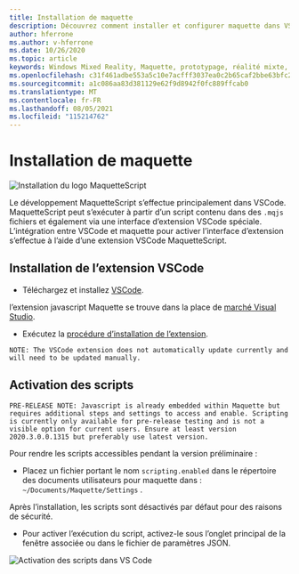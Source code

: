 ```yaml
---
title: Installation de maquette
description: Découvrez comment installer et configurer maquette dans VSCode.
author: hferrone
ms.author: v-hferrone
ms.date: 10/26/2020
ms.topic: article
keywords: Windows Mixed Reality, Maquette, prototypage, réalité mixte, réalité virtuelle, VR, MR, commentaires, Hub de commentaires, bogues
ms.openlocfilehash: c31f461adbe553a5c10e7acfff3037ea0c2b65caf2bbe63bfc234e067a6369e8
ms.sourcegitcommit: a1c086aa83d381129e62f9d8942f0fc889ffcab0
ms.translationtype: MT
ms.contentlocale: fr-FR
ms.lasthandoff: 08/05/2021
ms.locfileid: "115214762"
---
```

# <a name="installing-maquette"></a>Installation de maquette

<!-- TODO(Harrison): Need consolidated logo with text. -->
![Installation du logo ](../images/MaquetteIcon.png) MaquetteScript

<!-- TODO(Stefan): Need more explanation on the .mqjs route for running MaquetteScript. -->
Le développement MaquetteScript s’effectue principalement dans VSCode. MaquetteScript peut s’exécuter à partir d’un script contenu dans des `.mqjs` fichiers et également via une interface d’extension VSCode spéciale. L’intégration entre VSCode et maquette pour activer l’interface d’extension s’effectue à l’aide d’une extension VSCode MaquetteScript.

## <a name="installing-the-vscode-extension"></a>Installation de l’extension VSCode

* Téléchargez et installez [VSCode](https://code.visualstudio.com). 

l’extension javascript Maquette se trouve dans la place de [marché Visual Studio](https://marketplace.visualstudio.com/items?itemName=ms-maquette.vscode-maquette-javascript).

* Exécutez la [procédure d’installation de l’extension](vscode:extension/ms-maquette.vscode-maquette-javascript).

<!-- TODO(Stefan): Are there plans to have the extension update manually in the future? If so, when will this be available? -->
`NOTE: The VSCode extension does not automatically update currently and will need to be updated manually.`

## <a name="enabling-scripting"></a>Activation des scripts

<!-- TODO(Stefan): Is scripting still a pre-release only option? If and when will it be available for current users? -->
`PRE-RELEASE NOTE: Javascript is already embedded within Maquette but requires additional steps and settings to access and enable. Scripting is currently only available for pre-release testing and is not a visible option for current users. Ensure at least version 2020.3.0.0.1315 but preferably use latest version.`

Pour rendre les scripts accessibles pendant la version préliminaire :

* Placez un fichier portant le nom `scripting.enabled` dans le répertoire des documents utilisateurs pour maquette dans : `~/Documents/Maquette/Settings` .

Après l’installation, les scripts sont désactivés par défaut pour des raisons de sécurité.

<!-- TODO(Stefan): Missing a first step where the user has to select the {} tab in VSCode, shown in the screenshot, to access the scripting enabled setting.
                   - Also missing instructions and screenshot on how to turn on scripting in the JSON settings file.
 -->
* Pour activer l’exécution du script, activez-le sous l’onglet principal de la fenêtre associée ou dans le fichier de paramètres JSON.

![Activation des scripts dans VS Code](images/IntroductionEnableScripting.png)


